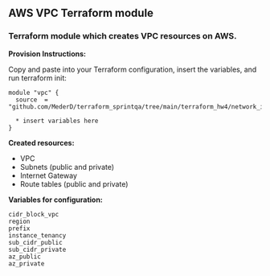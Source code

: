 ## AWS VPC Terraform module  
### Terraform module which creates VPC resources on AWS.

**Provision Instructions:**

Copy and paste into your Terraform configuration, insert the variables, and run terraform init:  

```
module "vpc" {
  source  = "github.com/MederD/terraform_sprintqa/tree/main/terraform_hw4/network_infrastracture"

  * insert variables here
}
```

**Created resources:**  
* VPC
* Subnets (public and private)
* Internet Gateway
* Route tables (public and private)

**Variables for configuration:**  
```
cidr_block_vpc
region        
prefix                
instance_tenancy      
sub_cidr_public      
sub_cidr_private      
az_public         
az_private          
```



